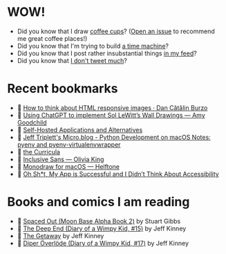 # WOW!

- Did you know that I draw [coffee cups](https://papercups.mamuso.net/)? ([Open an issue](https://github.com/mamuso/papercups/issues) to recommend me great coffee places!)
- Did you know that I'm trying to build [a time machine](https://github.com/mamuso/fluxcapacitor)?
- Did you know that I post rather insubstantial things [in my feed](https://feed.mamuso.net/)?
- Did you know that [I don't tweet much](https://twitter.com/mamuso)?

# Recent bookmarks

- 👀 [How to think about HTML responsive images · Dan Cătălin Burzo](https://danburzo.ro/responsive-images-html/)
- 👀 [Using ChatGPT to implement Sol LeWitt’s Wall Drawings — Amy Goodchild](https://www.amygoodchild.com/blog/chatgpt-sol-lewitt-wall-drawings)
- 👀 [Self-Hosted Applications and Alternatives](https://selfh.st/apps/)
- 👀 [Jeff Triplett's Micro.blog - Python Development on macOS Notes: pyenv and pyenv-virtualenvwrapper](https://micro.webology.dev/2024/02/10/python-development-on.html)
- 👀 [the Curricula](https://www.thecurricula.com/)
- 👀 [Inclusive Sans — Olivia King](https://www.oliviaking.com/inclusive-sans)
- 👀 [Monodraw for macOS — Helftone](https://monodraw.helftone.com/)
- 👀 [Oh Sh*t, My App is Successful and I Didn’t Think About Accessibility](https://jacobbartlett.substack.com/p/oh-sht-my-app-is-successful-and-i)


# Books and comics I am reading

- 📘 [Spaced Out (Moon Base Alpha Book 2)](https://www.goodreads.com/book/show/26022750) by Stuart Gibbs
- 📘 [The Deep End (Diary of a Wimpy Kid, #15)](https://www.goodreads.com/book/show/51468119) by Jeff Kinney
- 📘 [The Getaway](https://www.goodreads.com/book/show/34803142) by Jeff Kinney
- 📘 [Diper Överlöde (Diary of a Wimpy Kid, #17)](https://www.goodreads.com/book/show/60541760) by Jeff Kinney

